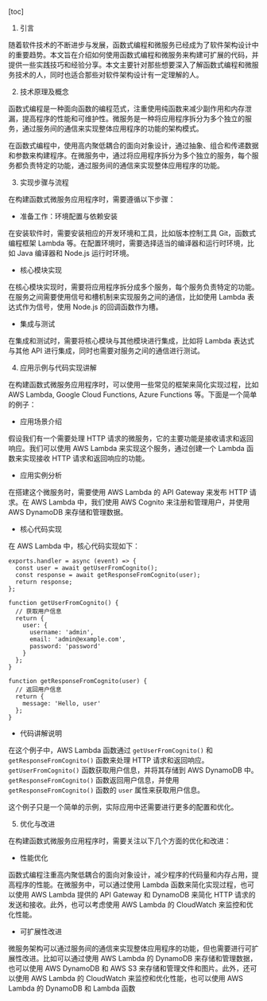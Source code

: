 
[toc]                    
                
                
1. 引言

随着软件技术的不断进步与发展，函数式编程和微服务已经成为了软件架构设计中的重要趋势。本文旨在介绍如何使用函数式编程和微服务来构建可扩展的代码，并提供一些实践技巧和经验分享。本文主要针对那些想要深入了解函数式编程和微服务技术的人，同时也适合那些对软件架构设计有一定理解的人。

2. 技术原理及概念

函数式编程是一种面向函数的编程范式，注重使用纯函数来减少副作用和内存泄漏，提高程序的性能和可维护性。微服务是一种将应用程序拆分为多个独立的服务，通过服务间的通信来实现整体应用程序的功能的架构模式。

在函数式编程中，使用高内聚低耦合的面向对象设计，通过抽象、组合和传递数据和参数来构建程序。在微服务中，通过将应用程序拆分为多个独立的服务，每个服务都负责特定的功能，通过服务间的通信来实现整体应用程序的功能。

3. 实现步骤与流程

在构建函数式微服务应用程序时，需要遵循以下步骤：

- 准备工作：环境配置与依赖安装

在安装软件时，需要安装相应的开发环境和工具，比如版本控制工具 Git，函数式编程框架 Lambda 等。在配置环境时，需要选择适当的编译器和运行时环境，比如 Java 编译器和 Node.js 运行时环境。

- 核心模块实现

在核心模块实现时，需要将应用程序拆分成多个服务，每个服务负责特定的功能。在服务之间需要使用信号和槽机制来实现服务之间的通信，比如使用 Lambda 表达式作为信号，使用 Node.js 的回调函数作为槽。

- 集成与测试

在集成和测试时，需要将核心模块与其他模块进行集成，比如将 Lambda 表达式与其他 API 进行集成，同时也需要对服务之间的通信进行测试。

4. 应用示例与代码实现讲解

在构建函数式微服务应用程序时，可以使用一些常见的框架来简化实现过程，比如 AWS Lambda, Google Cloud Functions, Azure Functions 等。下面是一个简单的例子：

- 应用场景介绍

假设我们有一个需要处理 HTTP 请求的微服务，它的主要功能是接收请求和返回响应。我们可以使用 AWS Lambda 来实现这个服务，通过创建一个 Lambda 函数来实现接收 HTTP 请求和返回响应的功能。

- 应用实例分析

在搭建这个微服务时，需要使用 AWS Lambda 的 API Gateway 来发布 HTTP 请求。在 AWS Lambda 中，我们使用 AWS Cognito 来注册和管理用户，并使用 AWS DynamoDB 来存储和管理数据。

- 核心代码实现

在 AWS Lambda 中，核心代码实现如下：

```
exports.handler = async (event) => {
  const user = await getUserFromCognito();
  const response = await getResponseFromCognito(user);
  return response;
};

function getUserFromCognito() {
  // 获取用户信息
  return {
    user: {
      username: 'admin',
      email: 'admin@example.com',
      password: 'password'
    }
  };
}

function getResponseFromCognito(user) {
  // 返回用户信息
  return {
    message: 'Hello, user'
  };
}
```

- 代码讲解说明

在这个例子中，AWS Lambda 函数通过 `getUserFromCognito()` 和 `getResponseFromCognito()` 函数来处理 HTTP 请求和返回响应。`getUserFromCognito()` 函数获取用户信息，并将其存储到 AWS DynamoDB 中。`getResponseFromCognito()` 函数返回用户信息，并使用 `getResponseFromCognito()` 函数的 `user` 属性来获取用户信息。

这个例子只是一个简单的示例，实际应用中还需要进行更多的配置和优化。

5. 优化与改进

在构建函数式微服务应用程序时，需要关注以下几个方面的优化和改进：

- 性能优化

函数式编程注重高内聚低耦合的面向对象设计，减少程序的代码量和内存占用，提高程序的性能。在微服务中，可以通过使用 Lambda 函数来简化实现过程，也可以使用 AWS Lambda 提供的 API Gateway 和 DynamoDB 来简化 HTTP 请求的发送和接收。此外，也可以考虑使用 AWS Lambda 的 CloudWatch 来监控和优化性能。

- 可扩展性改进

微服务架构可以通过服务间的通信来实现整体应用程序的功能，但也需要进行可扩展性改进。比如可以通过使用 AWS Lambda 的 DynamoDB 来存储和管理数据，也可以使用 AWS DynamoDB 和 AWS S3 来存储和管理文件和图片。此外，还可以使用 AWS Lambda 的 CloudWatch 来监控和优化性能，也可以使用 AWS Lambda 的 DynamoDB 和 Lambda 函数

